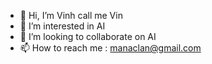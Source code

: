 - 👋 Hi, I’m Vinh call me Vin
- 👀 I’m interested in AI
- 💞️ I’m looking to collaborate on AI 
- 📫 How to reach me : manaclan@gmail.com

<!---
manaclan/manaclan is a ✨ special ✨ repository because its `README.md` (this file) appears on your GitHub profile.
You can click the Preview link to take a look at your changes.
--->
